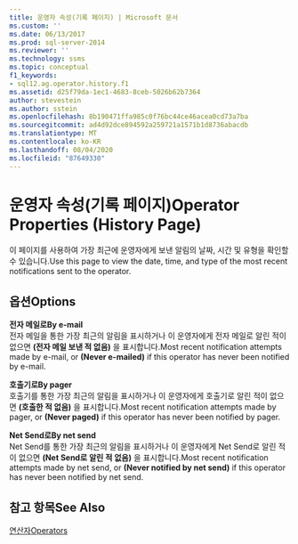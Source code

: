 ```yaml
---
title: 운영자 속성(기록 페이지) | Microsoft 문서
ms.custom: ''
ms.date: 06/13/2017
ms.prod: sql-server-2014
ms.reviewer: ''
ms.technology: ssms
ms.topic: conceptual
f1_keywords:
- sql12.ag.operator.history.f1
ms.assetid: d25f79da-1ec1-4683-8ceb-5026b62b7364
author: stevestein
ms.author: sstein
ms.openlocfilehash: 8b190471ffa985c0f76bc44ce46acea0cd73a7ba
ms.sourcegitcommit: ad4d92dce894592a259721a1571b1d8736abacdb
ms.translationtype: MT
ms.contentlocale: ko-KR
ms.lasthandoff: 08/04/2020
ms.locfileid: "87649330"
---
```

# <a name="operator-properties-history-page"></a><span data-ttu-id="8fa30-102">운영자 속성(기록 페이지)</span><span class="sxs-lookup"><span data-stu-id="8fa30-102">Operator Properties (History Page)</span></span>
  <span data-ttu-id="8fa30-103">이 페이지를 사용하여 가장 최근에 운영자에게 보낸 알림의 날짜, 시간 및 유형을 확인할 수 있습니다.</span><span class="sxs-lookup"><span data-stu-id="8fa30-103">Use this page to view the date, time, and type of the most recent notifications sent to the operator.</span></span>  
  
## <a name="options"></a><span data-ttu-id="8fa30-104">옵션</span><span class="sxs-lookup"><span data-stu-id="8fa30-104">Options</span></span>  
 <span data-ttu-id="8fa30-105">**전자 메일로**</span><span class="sxs-lookup"><span data-stu-id="8fa30-105">**By e-mail**</span></span>  
 <span data-ttu-id="8fa30-106">전자 메일을 통한 가장 최근의 알림을 표시하거나 이 운영자에게 전자 메일로 알린 적이 없으면 **(전자 메일 보낸 적 없음)** 을 표시합니다.</span><span class="sxs-lookup"><span data-stu-id="8fa30-106">Most recent notification attempts made by e-mail, or **(Never e-mailed)** if this operator has never been notified by e-mail.</span></span>  
  
 <span data-ttu-id="8fa30-107">**호출기로**</span><span class="sxs-lookup"><span data-stu-id="8fa30-107">**By pager**</span></span>  
 <span data-ttu-id="8fa30-108">호출기를 통한 가장 최근의 알림을 표시하거나 이 운영자에게 호출기로 알린 적이 없으면 **(호출한 적 없음)** 을 표시합니다.</span><span class="sxs-lookup"><span data-stu-id="8fa30-108">Most recent notification attempts made by pager, or **(Never paged)** if this operator has never been notified by pager.</span></span>  
  
 <span data-ttu-id="8fa30-109">**Net Send로**</span><span class="sxs-lookup"><span data-stu-id="8fa30-109">**By net send**</span></span>  
 <span data-ttu-id="8fa30-110">Net Send를 통한 가장 최근의 알림을 표시하거나 이 운영자에게 Net Send로 알린 적이 없으면 **(Net Send로 알린 적 없음)** 을 표시합니다.</span><span class="sxs-lookup"><span data-stu-id="8fa30-110">Most recent notification attempts made by net send, or **(Never notified by net send)** if this operator has never been notified by net send.</span></span>  
  
## <a name="see-also"></a><span data-ttu-id="8fa30-111">참고 항목</span><span class="sxs-lookup"><span data-stu-id="8fa30-111">See Also</span></span>  
 [<span data-ttu-id="8fa30-112">연산자</span><span class="sxs-lookup"><span data-stu-id="8fa30-112">Operators</span></span>](operators.md)  
  
  
